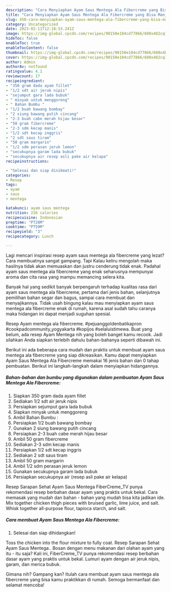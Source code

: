 ```yaml
---
description: "Cara Menyiapkan Ayam Saus Mentega Ala Fibercreme yang Bisa Manjain Lidah, Buat Buka Puasa}"
title: "Cara Menyiapkan Ayam Saus Mentega Ala Fibercreme yang Bisa Manjain Lidah, Buat Buka Puasa}"
slug: 450-cara-menyiapkan-ayam-saus-mentega-ala-fibercreme-yang-bisa-manjain-lidah-buat-buka-puasa
category: Uncategorized
date: 2023-02-11T12:18:53.241Z
image: https://img-global.cpcdn.com/recipes/90150e104cd77866/680x482cq70/ayam-saus-mentega-ala-fibercreme-foto-resep-utama.jpg
hideToc: false
enableToc: true
enableTocContent: false
thumbnail: https://img-global.cpcdn.com/recipes/90150e104cd77866/680x482cq70/ayam-saus-mentega-ala-fibercreme-foto-resep-utama.jpg
cover: https://img-global.cpcdn.com/recipes/90150e104cd77866/680x482cq70/ayam-saus-mentega-ala-fibercreme-foto-resep-utama.jpg
author: Admin
authorAv: notfound
ratingvalue: 4.1
reviewcount: 17
recipeingredient:
- "350 gram dada ayam fillet"
- "1/2 sdt air jeruk nipis"
- "sejumput gara lada bubuk"
- " minyak untuk menggoreng"
- " Bahan Bumbu "
- "1/2 buah bawang bombay"
- "2 siung bawang putih cincang"
- "2-3 buah cabe merah hijau besar"
- "50 gram fibercreme"
- "2-3 sdm kecap manis"
- "1/2 sdt kecap inggris"
- "2 sdt saus tiram"
- "50 gram margarin"
- "1/2 sdm perasan jeruk lemon"
- "secukupnya garam lada bubuk"
- "secukupnya air resep asli pake air kelapa"
recipeinstructions:

- "Selesai dan siap dinikmati!"
categories:
- Resep
tags:
- ayam
- saus
- mentega

katakunci: ayam saus mentega 
nutrition: 226 calories
recipecuisine: Indonesian
preptime: "PT28M"
cooktime: "PT59M"
recipeyield: "3"
recipecategory: Lunch

---
```



Lagi mencari inspirasi resep ayam saus mentega ala fibercreme yang lezat? Cara membuatnya sangat gampang. Tapi Kalau keliru mengolah maka hasilnya tidak akan memuaskan dan justru cenderung tidak enak. Padahal ayam saus mentega ala fibercreme yang enak seharusnya mempunyai aroma dan cita rasa yang mampu memancing selera kita.


Banyak hal yang sedikit banyak berpengaruh terhadap kualitas rasa dari ayam saus mentega ala fibercreme, pertama dari jenis bahan, selanjutnya pemilihan bahan segar dan bagus, sampai cara membuat dan menyajikannya. Tidak usah bingung kalau mau menyiapkan ayam saus mentega ala fibercreme enak di rumah, karena asal sudah tahu caranya maka hidangan ini dapat menjadi suguhan spesial.

Resep Ayam mentega ala fibercreme. #pejuanggoldenbatikapron #cookpadcommunity_yogyakarta #kopijos #selaluistimewa. Buat yang belum, ada resep Ayam Mentega nih yang boleh banget kamu recook. Jadi silahkan Anda siapkan terlebih dahulu bahan-bahanya seperti dibawah ini.


Berikut ini ada beberapa cara mudah dan praktis untuk membuat ayam saus mentega ala fibercreme yang siap dikreasikan. Kamu dapat menyiapkan Ayam Saus Mentega Ala Fibercreme memakai 16 jenis bahan dan 0 tahap pembuatan. Berikut ini langkah-langkah dalam menyiapkan hidangannya.

<!--inarticleads1-->

##### Bahan-bahan dan bumbu yang digunakan dalam pembuatan Ayam Saus Mentega Ala Fibercreme:

1. Siapkan 350 gram dada ayam fillet
1. Sediakan 1/2 sdt air jeruk nipis
1. Persiapkan sejumput gara lada bubuk
1. Siapkan  minyak untuk menggoreng
1. Ambil  Bahan Bumbu :
1. Persiapkan 1/2 buah bawang bombay
1. Gunakan 2 siung bawang putih cincang
1. Persiapkan 2-3 buah cabe merah hijau besar
1. Ambil 50 gram fibercreme
1. Sediakan 2-3 sdm kecap manis
1. Persiapkan 1/2 sdt kecap inggris
1. Sediakan 2 sdt saus tiram
1. Ambil 50 gram margarin
1. Ambil 1/2 sdm perasan jeruk lemon
1. Gunakan secukupnya garam lada bubuk
1. Persiapkan secukupnya air (resep asli pake air kelapa)


Resep Sarapan Sehat Ayam Saus Mentega FiberCreme_TV punya rekomendasi resep berbahan dasar ayam yang praktis untuk bekal. Cara memasak yang mudah dan bahan - bahan yang mudah bisa kita jadikan ide. Mix together chicken thigh pieces with bruised garlic, lime juice, and salt. Whisk together all-purpose flour, tapioca starch, and salt. 

<!--inarticleads2-->

##### Cara membuat Ayam Saus Mentega Ala Fibercreme:


1. Selesai dan siap dihidangkan!

Toss the chicken into the flour mixture to fully coat. Resep Sarapan Sehat Ayam Saus Mentega.. Bosan dengan menu makanan dari olahan ayam yang itu - itu saja? Kali ini, FiberCreme_TV punya rekomendasi resep berbahan dasar ayam yang praktis untuk bekal. Lumuri ayam dengan air jeruk nipis, garam, dan merica bubuk. 

Gimana nih? Gampang kan? Itulah cara membuat ayam saus mentega ala fibercreme yang bisa kamu praktikkan di rumah. Semoga bermanfaat dan selamat mencoba!
